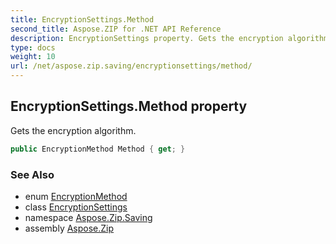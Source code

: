 ```yaml
---
title: EncryptionSettings.Method
second_title: Aspose.ZIP for .NET API Reference
description: EncryptionSettings property. Gets the encryption algorithm
type: docs
weight: 10
url: /net/aspose.zip.saving/encryptionsettings/method/
---
```

## EncryptionSettings.Method property

Gets the encryption algorithm.

```csharp
public EncryptionMethod Method { get; }
```

### See Also

* enum [EncryptionMethod](../../encryptionmethod/)
* class [EncryptionSettings](../)
* namespace [Aspose.Zip.Saving](../../encryptionsettings/)
* assembly [Aspose.Zip](../../../)


